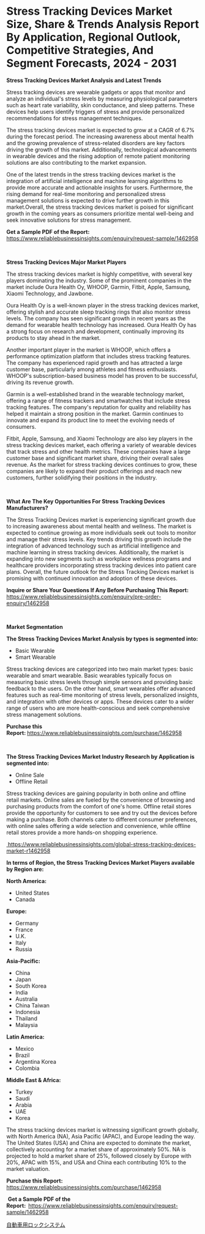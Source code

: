 <p><h1>Stress Tracking Devices Market Size, Share & Trends Analysis Report By Application, Regional Outlook, Competitive Strategies, And Segment Forecasts, 2024 - 2031</h1></p><p><strong>Stress Tracking Devices Market Analysis and Latest Trends</strong></p>
<p><p>Stress tracking devices are wearable gadgets or apps that monitor and analyze an individual's stress levels by measuring physiological parameters such as heart rate variability, skin conductance, and sleep patterns. These devices help users identify triggers of stress and provide personalized recommendations for stress management techniques.</p><p>The stress tracking devices market is expected to grow at a CAGR of 6.7% during the forecast period. The increasing awareness about mental health and the growing prevalence of stress-related disorders are key factors driving the growth of this market. Additionally, technological advancements in wearable devices and the rising adoption of remote patient monitoring solutions are also contributing to the market expansion.</p><p>One of the latest trends in the stress tracking devices market is the integration of artificial intelligence and machine learning algorithms to provide more accurate and actionable insights for users. Furthermore, the rising demand for real-time monitoring and personalized stress management solutions is expected to drive further growth in this market.Overall, the stress tracking devices market is poised for significant growth in the coming years as consumers prioritize mental well-being and seek innovative solutions for stress management.</p></p>
<p><strong>Get a Sample PDF of the Report:&nbsp;</strong> <a href="https://www.reliablebusinessinsights.com/enquiry/request-sample/1462958">https://www.reliablebusinessinsights.com/enquiry/request-sample/1462958</a></p>
<p>&nbsp;</p>
<p><strong>Stress Tracking Devices Major Market Players</strong></p>
<p><p>The stress tracking devices market is highly competitive, with several key players dominating the industry. Some of the prominent companies in the market include Oura Health Oy, WHOOP, Garmin, Fitbit, Apple, Samsung, Xiaomi Technology, and Jawbone.</p><p>Oura Health Oy is a well-known player in the stress tracking devices market, offering stylish and accurate sleep tracking rings that also monitor stress levels. The company has seen significant growth in recent years as the demand for wearable health technology has increased. Oura Health Oy has a strong focus on research and development, continually improving its products to stay ahead in the market.</p><p>Another important player in the market is WHOOP, which offers a performance optimization platform that includes stress tracking features. The company has experienced rapid growth and has attracted a large customer base, particularly among athletes and fitness enthusiasts. WHOOP's subscription-based business model has proven to be successful, driving its revenue growth.</p><p>Garmin is a well-established brand in the wearable technology market, offering a range of fitness trackers and smartwatches that include stress tracking features. The company's reputation for quality and reliability has helped it maintain a strong position in the market. Garmin continues to innovate and expand its product line to meet the evolving needs of consumers.</p><p>Fitbit, Apple, Samsung, and Xiaomi Technology are also key players in the stress tracking devices market, each offering a variety of wearable devices that track stress and other health metrics. These companies have a large customer base and significant market share, driving their overall sales revenue. As the market for stress tracking devices continues to grow, these companies are likely to expand their product offerings and reach new customers, further solidifying their positions in the industry.</p></p>
<p>&nbsp;</p>
<p><strong>What Are The Key Opportunities For Stress Tracking Devices Manufacturers?</strong></p>
<p><p>The Stress Tracking Devices market is experiencing significant growth due to increasing awareness about mental health and wellness. The market is expected to continue growing as more individuals seek out tools to monitor and manage their stress levels. Key trends driving this growth include the integration of advanced technology such as artificial intelligence and machine learning in stress tracking devices. Additionally, the market is expanding into new segments such as workplace wellness programs and healthcare providers incorporating stress tracking devices into patient care plans. Overall, the future outlook for the Stress Tracking Devices market is promising with continued innovation and adoption of these devices.</p></p>
<p><strong>Inquire or Share Your Questions If Any Before Purchasing This Report:</strong> <a href="https://www.reliablebusinessinsights.com/enquiry/pre-order-enquiry/1462958">https://www.reliablebusinessinsights.com/enquiry/pre-order-enquiry/1462958</a></p>
<p>&nbsp;</p>
<p><strong>Market Segmentation</strong></p>
<p><strong>The Stress Tracking Devices Market Analysis by types is segmented into:</strong></p>
<p><ul><li>Basic Wearable</li><li>Smart Wearable</li></ul></p>
<p><p>Stress tracking devices are categorized into two main market types: basic wearable and smart wearable. Basic wearables typically focus on measuring basic stress levels through simple sensors and providing basic feedback to the users. On the other hand, smart wearables offer advanced features such as real-time monitoring of stress levels, personalized insights, and integration with other devices or apps. These devices cater to a wider range of users who are more health-conscious and seek comprehensive stress management solutions.</p></p>
<p><strong>Purchase this Report:&nbsp;</strong><a href="https://www.reliablebusinessinsights.com/purchase/1462958">https://www.reliablebusinessinsights.com/purchase/1462958</a></p>
<p>&nbsp;</p>
<p><strong>The Stress Tracking Devices Market Industry Research by Application is segmented into:</strong></p>
<p><ul><li>Online Sale</li><li>Offline Retail</li></ul></p>
<p><p>Stress tracking devices are gaining popularity in both online and offline retail markets. Online sales are fueled by the convenience of browsing and purchasing products from the comfort of one's home. Offline retail stores provide the opportunity for customers to see and try out the devices before making a purchase. Both channels cater to different consumer preferences, with online sales offering a wide selection and convenience, while offline retail stores provide a more hands-on shopping experience.</p></p>
<p><a href="https://www.reliablebusinessinsights.com/global-stress-tracking-devices-market-r1462958">&nbsp;https://www.reliablebusinessinsights.com/global-stress-tracking-devices-market-r1462958</a></p>
<p><strong>In terms of Region, the Stress Tracking Devices Market Players available by Region are:</strong></p>
<p>
    <p> <strong> North America: </strong>
        <ul>
            <li>United States</li>
            <li>Canada</li>
        </ul>
        </p> 
    <p> <strong> Europe: </strong>
        <ul>
            <li>Germany</li>
            <li>France</li>
            <li>U.K.</li>
            <li>Italy</li>
            <li>Russia</li>
        </ul>
        </p> 
    <p> <strong> Asia-Pacific: </strong>
        <ul>
            <li>China</li>
            <li>Japan</li>
            <li>South Korea</li>
            <li>India</li>
            <li>Australia</li>
            <li>China Taiwan</li>
            <li>Indonesia</li>
            <li>Thailand</li>
            <li>Malaysia</li>
        </ul>
        </p> 
    <p> <strong> Latin America: </strong>
        <ul>
            <li>Mexico</li>
            <li>Brazil</li>
            <li>Argentina Korea</li>
            <li>Colombia</li>
        </ul>
        </p> 
    <p> <strong> Middle East & Africa: </strong>
        <ul>
            <li>Turkey</li>
            <li>Saudi</li>
            <li>Arabia</li>
            <li>UAE</li>
            <li>Korea</li>
        </ul>
    </p>
    </p>
<p><p>The stress tracking devices market is witnessing significant growth globally, with North America (NA), Asia Pacific (APAC), and Europe leading the way. The United States (USA) and China are expected to dominate the market, collectively accounting for a market share of approximately 50%. NA is projected to hold a market share of 25%, followed closely by Europe with 20%, APAC with 15%, and USA and China each contributing 10% to the market valuation.</p></p>
<p><strong>Purchase this Report: </strong><a href="https://www.reliablebusinessinsights.com/purchase/1462958">https://www.reliablebusinessinsights.com/purchase/1462958</a></p>
<p>&nbsp;<strong>Get a Sample PDF of the Report:&nbsp;&nbsp;</strong><a href="https://www.reliablebusinessinsights.com/enquiry/request-sample/1462958">https://www.reliablebusinessinsights.com/enquiry/request-sample/1462958</a></p>
<p><strong></strong></p>
<p><p><a href="https://github.com/SimeonBode1/Market-Research-Report-List-1/blob/main/2979548148433.md">自動車用ロックシステム</a></p></p>